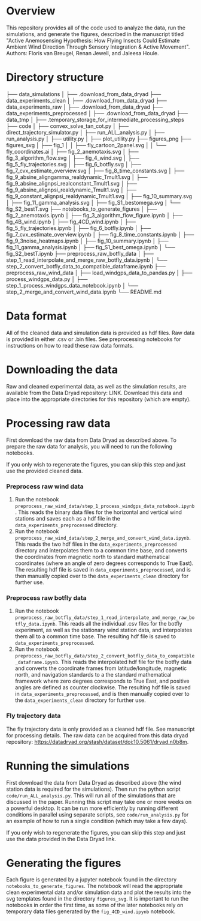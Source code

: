 
# Overview

This repository provides all of the code used to analyze the data, run the simulations, and generate the figures, described in the manuscript titled "Active Anemosensing Hypothesis: How Flying Insects Could Estimate Ambient Wind Direction Through Sensory Integration & Active Movement". Authors: Floris van Breugel, Renan Jewell, and Jaleesa Houle. 


# Directory structure

├── data_simulations
│   ├── .download_from_data_dryad
├── data_experiments_clean
│   ├── .download_from_data_dryad
├── data_experiments_raw
│   ├── .download_from_data_dryad
├── data_experiments_preprocessed
│   ├── .download_from_data_dryad
├── data_tmp
│   ├── .temporary_storage_for_intermediate_processing_steps
├── code
│   ├── convex_solve_tan_cot.py
│   ├── direct_trajectory_simulator.py
│   ├── run_ALL_analysis.py
│   ├── run_analysis.py
│   ├── utility.py
│   ├── plot_utility.py
├── figures_png
├── figures_svg
│   ├── fig_1
│   │   ├── fly_cartoon_2panel.svg
│   │   └── fly_coordinates.ai
│   ├── fig_2_anemotaxis.svg
│   ├── fig_3_algorithm_flow.svg
│   ├── fig_4_wind.svg
│   ├── fig_5_fly_trajectories.svg
│   ├── fig_6_botfly.svg
│   ├── fig_7_cvx_estimate_overview.svg
│   ├── fig_8_time_constants.svg
│   ├── fig_9_absine_aligngamma_realdynamic_Tmult1.svg
│   ├── fig_9_absine_alignpsi_realconstant_Tmult1.svg
│   ├── fig_9_absine_alignpsi_realdynamic_Tmult1.svg
│   ├── fig_9_constant_alignpsi_realdynamic_Tmult1.svg
│   ├── fig_10_summary.svg
│   ├── fig_11_gamma_analysis.svg
│   ├── fig_S1_bestomega.svg
│   └── fig_S2_bestT.svg
├── notebooks_to_generate_figures
│   ├── fig_2_anemotaxis.ipynb
│   ├── fig_3_algorithm_flow_figure.ipynb
│   ├── fig_4B_wind.ipynb
│   ├── fig_4CD_wind.ipynb
│   ├── fig_5_fly_trajectories.ipynb
│   ├── fig_6_botfly.ipynb
│   ├── fig_7_cvx_estimate_overview.ipynb
│   ├── fig_8_time_constants.ipynb
│   ├── fig_9_3noise_heatmaps.ipynb
│   ├── fig_10_summary.ipynb
│   ├── fig_11_gamma_analysis.ipynb
│   ├── fig_S1_best_omega.ipynb
│   └── fig_S2_bestT.ipynb
├── preprocess_raw_botfly_data
│   ├── step_1_read_interpolate_and_merge_raw_botfly_data.ipynb
│   └── step_2_convert_botfly_data_to_compatible_dataframe.ipynb
├── preprocess_raw_wind_data
│   ├── load_windgps_data_to_pandas.py
│   ├── process_windgps_data.py
│   ├── step_1_process_windgps_data_notebook.ipynb
│   └── step_2_merge_and_convert_wind_data.ipynb
└── README.md

# Data format

All of the cleaned data and simulation data is provided as hdf files. Raw data is provided in either .csv or .bin files. See preprocessing notebooks for instructions on how to read these raw data formats.  

# Downloading the data

Raw and cleaned experimental data, as well as the simulation results, are available from the Data Dryad repository: LINK. Download this data and place into the appropriate directories for this repository (which are empty).  

# Processing raw data

First download the raw data from Data Dryad as described above. To prepare the raw data for analysis, you will need to run the following notebooks. 

If you only wish to regenerate the figures, you can skip this step and just use the provided cleaned data.

### Preprocess raw wind data

1. Run the notebook `preprocess_raw_wind_data/step_1_process_windgps_data_notebook.ipynb`. This reads the binary data files for the horizontal and vertical wind stations and saves each as a hdf file in the `data_experiments_preprocessed` directory.
2. Run the notebook `preprocess_raw_wind_data/step_2_merge_and_convert_wind_data.ipynb`. This reads the two hdf files in the `data_experiments_preprocessed` directory and interpolates them to a common time base, and converts the coordinates from magnetic north to standard mathematical coordinates (where an angle of zero degrees corresponds to True East). The resulting hdf file is saved in `data_experiments_preprocessed`, and is then manually copied over to the `data_experiments_clean` directory for further use.

### Preprocess raw botfly data

1. Run the notebook `preprocess_raw_botfly_data/step_1_read_interpolate_and_merge_raw_botfly_data.ipynb`. This reads all the individual .csv files for the botfly experiment, as well as the stationary wind station data, and interpolates them all to a common time base. The resulting hdf file is saved to `data_experiments_preprocessed`.
2. Run the notebook `preprocess_raw_botfly_data/step_2_convert_botfly_data_to_compatible_dataframe.ipynb`. This reads the interpolated hdf file for the botfly data and converts the coordinate frames from latitude/longitude, magnetic north, and navigation standards to a the standard mathematical framework where zero degrees corresponds to True East, and positive angles are defined as counter clockwise. The resulting hdf file is saved in `data_experiments_preprocessed`, and is then manually copied over to the `data_experiments_clean` directory for further use.

### Fly trajectory data

The fly trajectory data is only provided as a cleaned hdf file. See manuscript for processing details. The raw data can be acquired from this data dryad repository: https://datadryad.org/stash/dataset/doi:10.5061/dryad.n0b8m. 

# Running the simulations

First download the data from Data Dryad as described above (the wind station data is required for the simulations). Then run the python script `code/run_ALL_analysis.py`. This will run all of the simulations that are discussed in the paper. Running this script may take one or more weeks on a powerful desktop. It can be run more efficiently by running different conditions in parallel using separate scripts, see `code/run_analysis.py` for an example of how to run a single condition (which may take a few days). 

If you only wish to regenerate the figures, you can skip this step and just use the data provided in the Data Dryad link.


# Generating the figures

Each figure is generated by a jupyter notebook found in the directory `notebooks_to_generate_figures`. The notebook will read the appropriate clean experimental data and/or simulation data and plot the results into the svg templates found in the directory `figures_svg`. It is important to run the notebooks in order the first time, as some of the later notebooks rely on temporary data files generated by the `fig_4CD_wind.ipynb` notebook. 

